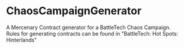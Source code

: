 # ChaosCampaignGenerator
A Mercenary Contract generator for a BattleTech Chaos Campaign.  
Rules for generating contracts can be found in "BattleTech: Hot Spots: Hinterlands"
